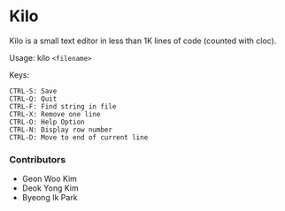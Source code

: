 Kilo
===

Kilo is a small text editor in less than 1K lines of code (counted with cloc).

Usage: kilo `<filename>`

Keys:

    CTRL-S: Save
    CTRL-Q: Quit
    CTRL-F: Find string in file
    CTRL-X: Remove one line
    CTRL-O: Help Option
    CTRL-N: Display row number
    CTRL-D: Move to end of current line

<h3> Contributors </h3>
<ul>
	<li> Geon Woo Kim </li>
	<li> Deok Yong Kim </li>
	<li> Byeong Ik Park </li>
</ul>
